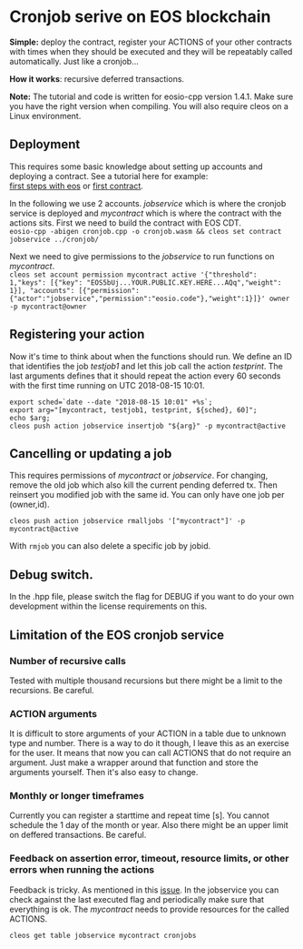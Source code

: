 # Cronjob serive on EOS blockchain
**Simple:** deploy the contract, register your ACTIONS of your other contracts with times when they should be executed and they will be repeatably called automatically. Just like a cronjob...  

**How it works**: recursive deferred transactions.

**Note:** The tutorial and code is written for eosio-cpp version 1.4.1. Make sure you have the right version when compiling. You will also require cleos on a Linux environment.

## Deployment
This requires some basic knowledge about setting up accounts and deploying a contract. See a tutorial here for example:  
[first steps with eos](https://hackernoon.com/how-to-create-and-deploy-your-own-eos-token-1f4c9cc0eca1) or [first contract](https://infinitexlabs.com/eos-development-tutorial-part-1/).

In the following we use 2 accounts. *jobservice* which is where the cronjob service is deployed and *mycontract* which is where the contract with the actions sits.
First we need to build the contract with EOS CDT.  
```eosio-cpp -abigen cronjob.cpp -o cronjob.wasm && cleos set contract jobservice ../cronjob/```

Next we need to give permissions to the *jobservice* to run functions on *mycontract*.  
```cleos set account permission mycontract active '{"threshold": 1,"keys": [{"key": "EOS5bUj...YOUR.PUBLIC.KEY.HERE...AQq","weight": 1}], "accounts": [{"permission":{"actor":"jobservice","permission":"eosio.code"},"weight":1}]}' owner -p mycontract@owner```


## Registering your action
Now it's time to think about when the functions should run. We define an ID that identifies the job *testjob1* and let this job call the action *testprint*. The last arguments defines that it should repeat the action every 60 seconds with the first time running on UTC 2018-08-15 10:01.

```
export sched=`date --date "2018-08-15 10:01" +%s`;
export arg="[mycontract, testjob1, testprint, ${sched}, 60]";
echo $arg;
cleos push action jobservice insertjob "${arg}" -p mycontract@active
```

## Cancelling or updating a job
This requires permissions of *mycontract* or *jobservice*. For changing, remove the old job which also kill the current pending deferred tx. Then reinsert you modified job with the same id. You can only have one job per (owner,id).
```
cleos push action jobservice rmalljobs '["mycontract"]' -p mycontract@active
```
With `rmjob` you can also delete a specific job by jobid.


## Debug switch.
In the .hpp file, please switch the flag for DEBUG if you want to do your own development within the license requirements on this.

## Limitation of the EOS cronjob service
### Number of recursive calls
Tested with multiple thousand recursions but there might be a limit to the recursions. Be careful.

### ACTION arguments
It is difficult to store arguments of your ACTION in a table due to unknown type and number. There is a way to do it though, I leave this as an exercise for the user. It means that now you can call ACTIONS that do not require an argument. Just make a wrapper around that function and store the arguments yourself. Then it's also easy to change.

### Monthly or longer timeframes
Currently you can register a starttime and repeat time [s]. You cannot schedule the 1 day of the month or year. Also there might be an upper limit on deffered transactions. Be careful.

### Feedback on assertion error, timeout, resource limits, or other errors when running the actions
Feedback is tricky. As mentioned in this [issue](https://eosio.stackexchange.com/questions/3291/how-to-find-out-if-deferred-transaction-was-executed). In the jobservice you can check against the last executed flag and periodically make sure that everything is ok. The *mycontract* needs to provide resources for the called ACTIONS.  

```cleos get table jobservice mycontract cronjobs```
